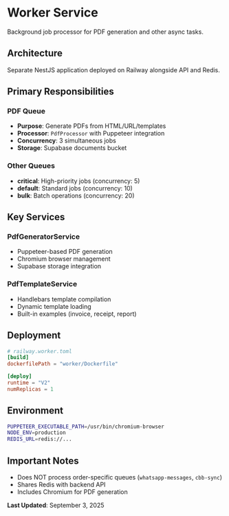 # Worker Service

Background job processor for PDF generation and other async tasks.

## Architecture

Separate NestJS application deployed on Railway alongside API and Redis.

## Primary Responsibilities

### PDF Queue
- **Purpose**: Generate PDFs from HTML/URL/templates
- **Processor**: `PdfProcessor` with Puppeteer integration
- **Concurrency**: 3 simultaneous jobs
- **Storage**: Supabase documents bucket

### Other Queues
- **critical**: High-priority jobs (concurrency: 5)
- **default**: Standard jobs (concurrency: 10)
- **bulk**: Batch operations (concurrency: 20)

## Key Services

### PdfGeneratorService
- Puppeteer-based PDF generation
- Chromium browser management
- Supabase storage integration

### PdfTemplateService
- Handlebars template compilation
- Dynamic template loading
- Built-in examples (invoice, receipt, report)

## Deployment

```toml
# railway.worker.toml
[build]
dockerfilePath = "worker/Dockerfile"

[deploy]
runtime = "V2"
numReplicas = 1
```

## Environment

```bash
PUPPETEER_EXECUTABLE_PATH=/usr/bin/chromium-browser
NODE_ENV=production
REDIS_URL=redis://...
```

## Important Notes

- Does NOT process order-specific queues (`whatsapp-messages`, `cbb-sync`)
- Shares Redis with backend API
- Includes Chromium for PDF generation

**Last Updated**: September 3, 2025